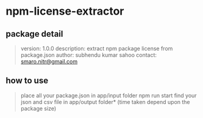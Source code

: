 # npm-license-extractor

## package detail
> version: 1.0.0
> description: extract npm package license from package.json
> author: subhendu kumar sahoo
> contact: smaro.nitr@gmail.com

## how to use
> place all your package.json in app/input folder
> npm run start
> find your json and csv file in app/output folder*
(time taken depend upon the package size)
